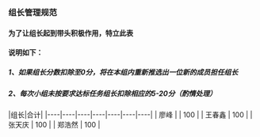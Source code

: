 ### 组长管理规范
#### 为了让组长起到带头积极作用，特立此表
#### 说明如下：
##### 1、如果组长分数扣除至0分，将在本组内重新推选出一位新的成员担任组长
##### 2、每次小组未按要求达标任务组长扣除相应的5-20分（酌情处理）

|组长|合计|
|----|----|----|----|----|----|----|
| 廖峰 | | 100 |
| 王春鑫  | 100 |
| 张天庆  | 100 |
| 郑浩然  | 100 |